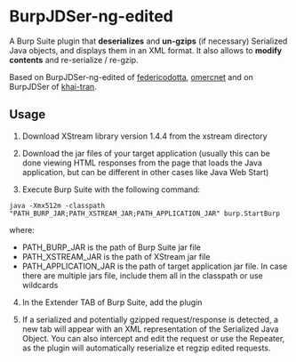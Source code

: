 # BurpJDSer-ng-edited

A Burp Suite plugin that **deserializes** and **un-gzips** (if necessary) Serialized Java objects, and displays them in an XML format. It also allows to **modify contents** and re-serialize / re-gzip.

Based on BurpJDSer-ng-edited of [federicodotta](https://github.com/federicodotta/BurpJDSer-ng-edited), [omercnet](https://github.com/omercnet/BurpJDSer-ng) and on BurpJDSer of [khai-tran](https://github.com/khai-tran/BurpJDSer).

## Usage

1) Download XStream library version 1.4.4 from the xstream directory

2) Download the jar files of your target application (usually this can be done viewing HTML responses from the page that loads the Java application, but can be different in other cases like Java Web Start)

3) Execute Burp Suite with the following command:

`java -Xmx512m -classpath "PATH_BURP_JAR;PATH_XSTREAM_JAR;PATH_APPLICATION_JAR" burp.StartBurp`

where:
* PATH_BURP_JAR is the path of Burp Suite jar file
* PATH_XSTREAM_JAR is the path of XStream jar file
* PATH_APPLICATION_JAR is the path of target application jar file. In case there are multiple jars file, include them all in the classpath or use wildcards

4) In the Extender TAB of Burp Suite, add the plugin

5) If a serialized and potentially gzipped request/response is detected, a new tab will appear with an XML representation of the Serialized Java Object. You can also intercept and edit the request or use the Repeater, as the plugin will automatically reserialize et regzip edited requests.
